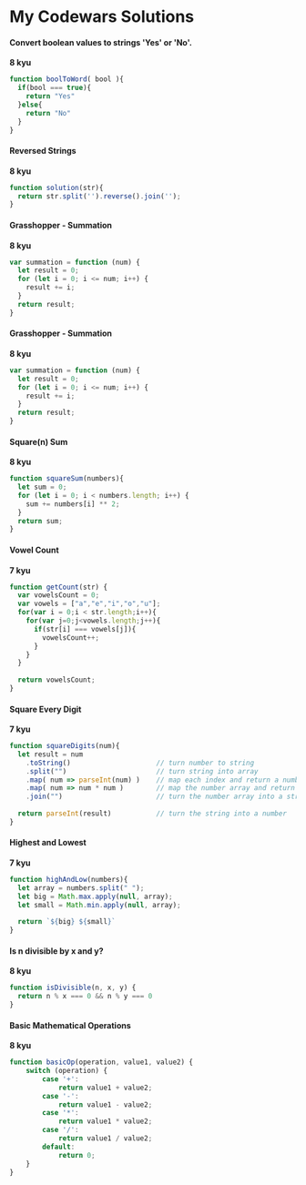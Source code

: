 # My Codewars Solutions

#### Convert boolean values to strings 'Yes' or 'No'. ####
**8 kyu**

```javascript
function boolToWord( bool ){
  if(bool === true){
    return "Yes"
  }else{
    return "No"
  }
}
```

#### Reversed Strings ####
**8 kyu**

```javascript
function solution(str){
  return str.split('').reverse().join('');
}
```

#### Grasshopper - Summation ####
**8 kyu**

```javascript
var summation = function (num) {
  let result = 0;
  for (let i = 0; i <= num; i++) {
    result += i;
  }
  return result;
}
```

#### Grasshopper - Summation ####
**8 kyu**

```javascript
var summation = function (num) {
  let result = 0;
  for (let i = 0; i <= num; i++) {
    result += i;
  }
  return result;
}
```

#### Square(n) Sum ####
**8 kyu**

```javascript
function squareSum(numbers){
  let sum = 0;
  for (let i = 0; i < numbers.length; i++) {
    sum += numbers[i] ** 2;
  }
  return sum;
}
```

#### Vowel Count ####
**7 kyu**

```javascript
function getCount(str) {
  var vowelsCount = 0;
  var vowels = ["a","e","i","o","u"];
  for(var i = 0;i < str.length;i++){
    for(var j=0;j<vowels.length;j++){
      if(str[i] === vowels[j]){
        vowelsCount++;
      }
    }
  }
  
  return vowelsCount;
}
```

#### Square Every Digit ####
**7 kyu**

```javascript
function squareDigits(num){
  let result = num
    .toString()                     // turn number to string
    .split("")                      // turn string into array
    .map( num => parseInt(num) )    // map each index and return a number, now you have a number array
    .map( num => num * num )        // map the number array and return the square of each number
    .join("")                       // turn the number array into a string
   
  return parseInt(result)           // turn the string into a number
}
```

#### Highest and Lowest ####
**7 kyu**

```javascript
function highAndLow(numbers){
  let array = numbers.split(" ");
  let big = Math.max.apply(null, array);
  let small = Math.min.apply(null, array);
  
  return `${big} ${small}`
}
```

#### Is n divisible by x and y? ####
**8 kyu**

```javascript
function isDivisible(n, x, y) {
  return n % x === 0 && n % y === 0
}
```

#### Basic Mathematical Operations ####
**8 kyu**

```javascript
function basicOp(operation, value1, value2) {
    switch (operation) {
        case '+':
            return value1 + value2;
        case '-':
            return value1 - value2;
        case '*':
            return value1 * value2;
        case '/':
            return value1 / value2;
        default:
            return 0;
    }
}
```
